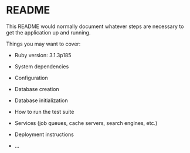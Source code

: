 # README

This README would normally document whatever steps are necessary to get the
application up and running.

Things you may want to cover:

* Ruby version: 3.1.3p185

* System dependencies

* Configuration

* Database creation

* Database initialization

* How to run the test suite

* Services (job queues, cache servers, search engines, etc.)

* Deployment instructions

* ...
